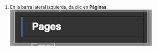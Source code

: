 1. En la barra lateral izquierda, da clic en **Páginas**. ![Barra lateral de páginas](/assets/images/enterprise/management-console/sidebar-pages.png)
